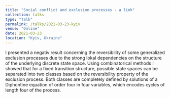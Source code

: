 ```yaml
---
title: "Social conflict and exclusion processes - a link"
collection: talks
type: "Talk"
permalink: /talks/2021-03-23-kyiv
venue: "Online"
date: 2021-03-23
location: "Kyiv, Ukraine"
---
```


I presented a negativ result concerning the reversibility of some generalized exclusion processes due to the strong lokal dependencies on the structure of the underlying discrete state space. Using combinatorical methods I showed that for a fixed transition structure, possible state spaces can be separated into two classes based on the reversibility property of the exclusion process. Both classes are completely defined by solutions of a Diphontine equation of order four in four variables, which encodes cycles of length four of the process. 
